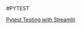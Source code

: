 #PYTEST

[Pytest Testing with Streamlit](https://medium.com/@shingurding/automated-testing-for-streamlit-apps-with-pytest-a0dd6e56c86d)
